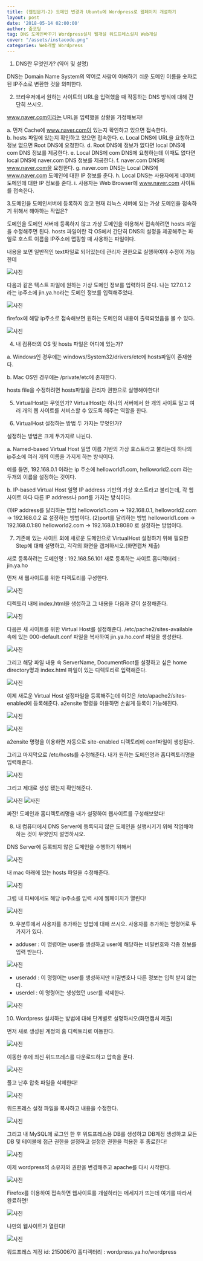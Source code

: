 ```yaml
---
title: (웹입문기-2) 도메인 변경과 Ubuntu에 Wordpress로 웹페이지 개설하기
layout: post
date: '2018-05-14 02:00:00'
author: 줌코딩
tag: DNS 도메인바꾸기 Wordpress설치 웹개설 워드프레스설치 Web개설
cover: "/assets/instacode.png"
categories: Web개발 Wordpress
---
```



1. DNS란 무엇인가? (약어 및 설명)

DNS는 Domain Name System의 약어로 사람이 이해하기 쉬운 도메인 이름을 숫자로 된 IP주소로 변환한 것을 의미한다.

2. 브라우저에서 원하는 사이트의 URL을 입력했을 때 작동하는 DNS 방식에 대해 간단히 쓰시오.

www.naver.com이라는 URL을 입력했을 상황을 가정해보자!

a. 먼저 Cache에 www.naver.com이 있는지 확인하고 있으면 접속한다.  
b. hosts 파일에 있는지 확인하고 있으면 접속한다.
c. Local DNS에 URL을 요청하고 정보 없으면 Root DNS에 요청한다.
d. Root DNS에  정보가 없다면 local DNS에 com DNS 정보를 제공한다.
e. Local DNS에 com DNS에 요청하는데 이때도 없다면 local DNS에 naver.com DNS 정보를 제공한다.
f. naver.com DNS에 www.naver.com을 요청한다.
g. naver.com DNS는 Local DNS에 www.naver.com 도메인에 대한 IP 정보를 준다.
h. Local DNS는 사용자에게 네이버 도메인에 대한 IP 정보를 준다.
i. 사용자는 Web Browser에 www.naver.com 사이트를 접속한다. 

3.도메인을 도메인서버에 등록하지 않고 현재 리눅스 서버에 있는 가상 도메인을 접속하기 위해서 해야하는 작업은? 

도메인을 도메인 서버에 등록하지 않고 가상 도메인을 이용해서 접속하려면 hosts 파일을 수정해주면 된다. 
hosts 파일이란 각 OS에서 간단히 DNS의 설정을 제공해주는 파일로 호스트 이름을 IP주소에 맵핑할 때 사용하는 파일이다.

내용을 보면 일반적인 text파일로 되어있는데 관리자 권한으로 실행하여야 수정이 가능한데

![사진](https://raw.githubusercontent.com/zoomKoding/zoomKoding.github.io/master/assets/_posts/Wordpress/1.png)

다음과 같은 텍스트 파일에 원하는 가상 도메인 정보를 입력하여 준다.
나는 127.0.1.2 라는 ip주소에 jin.ya.ho라는 도메인 정보를 입력해주었다.

![사진](https://raw.githubusercontent.com/zoomKoding/zoomKoding.github.io/master/assets/_posts/Wordpress/2.png)

firefox에 해당 ip주소로 접속해보면 원하는 도메인의 내용이 출력되었음을 볼 수 있다.

![사진](https://raw.githubusercontent.com/zoomKoding/zoomKoding.github.io/master/assets/_posts/Wordpress/3.png)



4. 내 컴퓨터의 OS 및 hosts 파일은 어디에 있는가?  

a. Windows인 경우에는
windows/System32/drivers/etc에 hosts파일이 존재한다.

b. Mac OS인 경우에는
/private/etc에 존재한다.

hosts file을 수정하려면 hosts파일을 관리자 권한으로 실행해야한다!

5. VirtualHost는 무엇인가? 
VirtualHost는 하나의 서버에서 한 개의 사이트 말고 여러 개의 웹 사이트를 서비스할 수 있도록 해주는 역할을 한다.

6. VirtualHost 설정하는 방법 두 가지는 무엇인가? 

설정하는 방법은 크게 두가지로 나뉜다.

a. Named-based Virtual Host
일명 이름 기반의 가상 호스트라고 불리는데 하나의 ip주소에 여러 개의 이름을 가지게 하는 방식이다.

예를 들면,
192.168.0.1 이라는 ip 주소에 
helloworld1.com, 
helloworld2.com
라는 두개의 이름을 설정하는 것이다.

b. IP-based Virtual Host
일명 IP address 기반의 가상 호스트라고 불리는데, 각 웹 사이트 마다 다른 IP address나 port를 가지는 방식이다.

(1)IP address를 달리하는 방법
helloworld1.com -> 192.168.0.1,
helloworld2.com -> 192.168.0.2 
로 설정하는 방법이다.
(2)port를 달리하는 방법
helloworld1.com -> 192.168.0.1:80
helloworld2.com -> 192.168.0.1:8080 
로 설정하는 방법이다.



7. 기존에 있는 사이트 외에 새로운 도메인으로 VirtualHost 설정하기 위해 필요한 Step에 대해 설명하고, 각각의 화면을 캡처하시오.(화면캡처 제출) 

새로 등록하려는 도메인명 : 192.168.56.101
새로 등록하는 사이트 홈디렉터리 : jin.ya.ho

먼저 새 웹사이트를 위한 디렉토리를 구성한다.

![사진](https://raw.githubusercontent.com/zoomKoding/zoomKoding.github.io/master/assets/_posts/Wordpress/4.png)

디렉토리 내에 index.html을 생성하고 그 내용을 다음과 같이 설정해준다.

![사진](https://raw.githubusercontent.com/zoomKoding/zoomKoding.github.io/master/assets/_posts/Wordpress/5.png)

다음은 새 사이트를 위한 Virtual Host를 설정해준다. 
/etc/pache2/sites-available 속에 있는  000-default.conf 파일을 복사하여 jin.ya.ho.conf 파일을 생성한다.

![사진](https://raw.githubusercontent.com/zoomKoding/zoomKoding.github.io/master/assets/_posts/Wordpress/6.png)

그리고 해당 파일 내용 속 ServerName, DocumentRoot를 설정하고 싶은 home directory명과 index.html 파일이 있는 디렉토리로 입력해준다.

![사진](https://raw.githubusercontent.com/zoomKoding/zoomKoding.github.io/master/assets/_posts/Wordpress/7.png)

이제 새로운 Virtual Host 설정파일을 등록해주는데 이것은 /etc/apache2/sites-enabled에 등록해준다.
a2ensite 명령을 이용하면 손쉽게 등록이 가능해진다.

![사진](https://raw.githubusercontent.com/zoomKoding/zoomKoding.github.io/master/assets/_posts/Wordpress/8.png)

![사진](https://raw.githubusercontent.com/zoomKoding/zoomKoding.github.io/master/assets/_posts/Wordpress/9.png)

a2ensite 명령을 이용하면 자동으로 site-enabled 디렉토리에 conf파일이 생성된다. 

그리고 마지막으로 /etc/hosts를 수정해준다.
내가 원하는 도메인명과 홈디렉토리명을 입력해준다.

![사진](https://raw.githubusercontent.com/zoomKoding/zoomKoding.github.io/master/assets/_posts/Wordpress/10.png)

그리고 제대로 생성 됐는지 확인해준다.

![사진](https://raw.githubusercontent.com/zoomKoding/zoomKoding.github.io/master/assets/_posts/Wordpress/11.png)
![사진](https://raw.githubusercontent.com/zoomKoding/zoomKoding.github.io/master/assets/_posts/Wordpress/12.png)

짜잔! 도메인과 홈디렉토리명을 내가 설정하여 웹사이트를 구성해보았다!

8. 내 컴퓨터에서 DNS Server에 등록되지 않은 도메인을 실행시키기 위해 작업해야 하는 것이 무엇인지 설명하시오.

DNS Server에 등록되지 않은 도메인을 수행하기 위해서

![사진](https://raw.githubusercontent.com/zoomKoding/zoomKoding.github.io/master/assets/_posts/Wordpress/13.png)

내 mac 아래에 있는 hosts 파일을 수정해준다.

![사진](https://raw.githubusercontent.com/zoomKoding/zoomKoding.github.io/master/assets/_posts/Wordpress/14.png)

그럼 내 피씨에서도 해당 ip주소를 입력 시에 웹페이지가 열린다!

![사진](https://raw.githubusercontent.com/zoomKoding/zoomKoding.github.io/master/assets/_posts/Wordpress/15.png)



9. 우분투에서 사용자를 추가하는 방법에 대해 쓰시오. 
사용자를 추가하는 명령어로 두가지가 있다. 
- adduser : 이 명령어는 user를 생성하고 user에 해당하는 비밀번호와 각종 정보를 입력 받는다.

![사진](https://raw.githubusercontent.com/zoomKoding/zoomKoding.github.io/master/assets/_posts/Wordpress/16.png)

- useradd : 이 명령어는 user를 생성하지만 비밀번호나 다른 정보는 입력 받지 않는다.
- userdel : 이 명령어는 생성했던 user를 삭제한다. 

![사진](https://raw.githubusercontent.com/zoomKoding/zoomKoding.github.io/master/assets/_posts/Wordpress/17.png)

10. Wordpress 설치하는 방법에 대해 단계별로 설명하시오(화면캡처 제출) 

먼저 새로 생성된 계정의 홈 디렉토리로 이동한다.

![사진](https://raw.githubusercontent.com/zoomKoding/zoomKoding.github.io/master/assets/_posts/Wordpress/18.png)

이동한 후에 최신 위드프레스를 다운로드하고 압축을 푼다.

![사진](https://raw.githubusercontent.com/zoomKoding/zoomKoding.github.io/master/assets/_posts/Wordpress/19.png)

풀고 난후 압축 파일을 삭제한다!

![사진](https://raw.githubusercontent.com/zoomKoding/zoomKoding.github.io/master/assets/_posts/Wordpress/20.png)

위드프레스 설정 파일을 복사하고 내용을 수정한다.

![사진](https://raw.githubusercontent.com/zoomKoding/zoomKoding.github.io/master/assets/_posts/Wordpress/21.png)

그리고 내 MySQL에 로그인 한 후 
위드프레스용 DB를 생성하고 
DB계정 생성하고 
모든 DB 및 테이블에 접근 권한을 설정하고 
설정한 권한을 적용한 후 종료한다!

![사진](https://raw.githubusercontent.com/zoomKoding/zoomKoding.github.io/master/assets/_posts/Wordpress/22.png)


이제 wordpress의 소유자와 권한을 변경해주고 apache를 다시 시작한다.

![사진](https://raw.githubusercontent.com/zoomKoding/zoomKoding.github.io/master/assets/_posts/Wordpress/23.png)

Firefox를 이용하여 접속하면 웹사이트를 개설하라는 메세지가 뜨는데 여기를 따라서 완료하면!

![사진](https://raw.githubusercontent.com/zoomKoding/zoomKoding.github.io/master/assets/_posts/Wordpress/24.png)

나만의 웹사이트가 열린다!

![사진](https://raw.githubusercontent.com/zoomKoding/zoomKoding.github.io/master/assets/_posts/Wordpress/25.png)


워드프레스 계정 id: 21500670
홈디렉터리 : wordpress.ya.ho/wordpress
